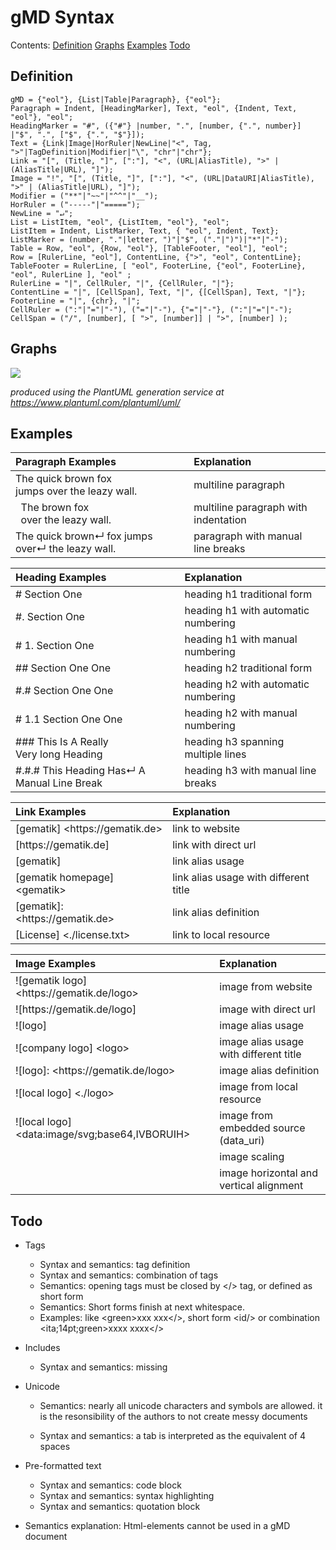 # gMD Syntax

Contents: [Definition](#definition) [Graphs](#graphs) [Examples](#examples) [Todo](#todo)

## Definition

```
gMD = {"eol"}, {List|Table|Paragraph}, {"eol"};
Paragraph = Indent, [HeadingMarker], Text, "eol", {Indent, Text, "eol"}, "eol";
HeadingMarker = "#", ({"#"} |number, ".", [number, {".", number}] |"$", ".", ["$", {".", "$"}]);
Text = {Link|Image|HorRuler|NewLine|"<", Tag, ">"|TagDefinition|Modifier|"\", "chr"|"chr"};
Link = "[", (Title, "]", [":"], "<", (URL|AliasTitle), ">" | (AliasTitle|URL), "]"); 
Image = "!", "[", (Title, "]", [":"], "<", (URL|DataURI|AliasTitle), ">" | (AliasTitle|URL), "]"); 
Modifier = ("**"|"~~"|"^^"|"__");
HorRuler = ("-----"|"=====");
NewLine = "↵";
List = ListItem, "eol", {ListItem, "eol"}, "eol";
ListItem = Indent, ListMarker, Text, { "eol", Indent, Text};
ListMarker = (number, "."|letter, ")"|"$", ("."|")")|"*"|"-");
Table = Row, "eol", {Row, "eol"}, [TableFooter, "eol"], "eol"; 
Row = [RulerLine, "eol"], ContentLine, {">", "eol", ContentLine}; 
TableFooter = RulerLine, [ "eol", FooterLine, {"eol", FooterLine}, "eol", RulerLine ], "eol" ;
RulerLine = "|", CellRuler, "|", {CellRuler, "|"};
ContentLine = "|", [CellSpan], Text, "|", {[CellSpan], Text, "|"};
FooterLine = "|", {chr}, "|";
CellRuler = (":"|"="|"-"), ("="|"-"), {"="|"-"}, (":"|"="|"-");
CellSpan = ("/", [number], [ ">", [number]] | ">", [number] );
```

## Graphs

![](https://www.plantuml.com/plantuml/svg/bLRDRjj64BxxAQPiWKY6P2E7NkmaID6WY86aADpaP2l1Y1o9YontrTrbP46KZtsZlb2Vf3Exsf8I12FHGLpEpymtFpFBrpwW2pGtYxEpqVaKq6p0qryjcP8c46eCK5doO6o01aDPCut0Rqp0Xsb52sLKKDQ0yX0SOQ0Aq8DrbJBeDX3e8Lp06TjDEcLG9MgzWT8wHoKRfq2bQ6MdqBG-06flX_weGSEgu5fDVWAMYMwjF84AJxfcpratkbKcEmwuz82EBIoDTLHTd8_FpfRlty1Bs1PaTR6RmFQTyg7xW7DDtH_eSEbmLGiz2Lodb9MsQSW43p6Li5QXXkB5j00q5P2fzfJfgqGfqS2S68ad9vZfAuV2uL14yByRnd5ZAhOxWRktX1pKyZswB-Hc4_X03qoE81XC5XjGT_ld7g6A4YcpSqePnOPWOHrmMa0hSoghEJCWm0umCBZYH_Ozsl9ZrvcscPDZdnTCkyjls_YQtdQphlYfo19yp6m-xcRZFKviWsrGwfoqs1_CDz1wEGXgbeQoHeTb82Sf38mAx0Aun2tglPgFcPHqC4wkeVdItJIufEwjTRUj9jVzJcicKrUyA3Xlk6GShugE3syeTtJttbPgeLYuk1USPUsABlxdkhUUROhpriH1e2erbOhJ8ecrQwga1QMjQlImSfGbfHCSUN9VzseY5miWRz1FbiyDitOg138IjQfI4IjRjj9wO2KPfMuhDZOwr8-U4ZFFROIteG1-HQN4M8tPEVaILrJr-VKmOi0baLZbCZoxVpQMYJarRKCjZ2sljO2cXpsgXRDDTey6zSOh7_jAoYFjT2Vjz445JPpiMUoIgsB6vnV2-7Zxhlj5A_HHOXph1HsCUbh78kEeEhw6emAXI44GCJ0SJo8CaqJQKnn2JjLXQaVA2FYKv3dLF4i76v537iT0Oej993ymu6y8vmq6_7XxytrXvQPaFwFY_9mxyl6H_pvzuh_FduiyI1n1lr15Jffo8G5ONO4rbtQnOAFtZ_UFcGKgS5RAdiasCyktCbMbKwlGyzdTW7_0ZVENXor2dSgFCRwKtm2cCd7vN44H1UIc48YP6ANFKZoQpBBkbnWzO1dWvq7ZYTCqsB4C__xzZ-m_MU7yAe-RG4s_DdlAyShCdC4A5b9QVNdFRhEXuVgLrT2BIkI3rTXf2Y6UnqNQXYEXyjkuAwIKqvoOmtL65IX6SvNk5v-kayJYxCkMYVCfBkIgpSgeLpNEATvy9mm8c6C3usYWNyDF0U00ZhrVovvnb2v3ATb-VSZsLf9fcJXiTRnSdX-wUXhk2NVZxtE7qTsyrHmtQ2xHaVbpQRCAVKtLAVQqY3CkdmBINBTstJTI_xBZCOyYlrcRAYtKsVufyykoh7uN1qCQjHVvrPh0aIJYblT0TZ3axF9gQpWiDPKf0MVNwKDcPRrNx5pI8-aeMK-P5cN1JVjRKrOCXYX19bwU26Lo4SSkNVU3C2JU7kzTXfMO6UynRPVXzxgG4m7SvJsLHxMJA4dhI9oaz-qXGIPha8YiTITIVwxGz5z5KVaaFL_SX6KD9Gl8rJhyQfD4QCzQbv9KVWwkYBZJ-lWoW6rPkrsqFbYzYvItM1xb-tjUTkMY3QqZQ3s9GO7PRyahsP1f4V1ow8_R_P4T7GZjNI8uCP5YODvW9wO0ACv72XddzYl9rLqJLkGYyUBisCZq6uqOwnhKfuqmqWDDr6ffP5hpTsTKyp0ddceOjIOedGHNAsBVfeoNjr0Cb_38z5ZyQLg4QRHxbTXvQhFK19nQraSoPAgXHCcGo9qqWwOwb1QdZNgWgl-ua8IB7EVi-DDFAfmRCHRuily-dl59Ph4dpA0x9C2-mBahZtRIgyEDA7bAYenALDh6U0WMHFMQSMLkGyYCvn8Aj_a9mvTF6MQL9wrApAyvPpGtY_y0)

_produced using the PlantUML generation service at https://www.plantuml.com/plantuml/uml/_ 

## Examples

| Paragraph Examples                                            | Explanation                              |
|:--------------------------------------------------------------|:-----------------------------------------|
| The quick brown fox<br>jumps over the leazy wall.             | multiline paragraph                      |
| &nbsp;&nbsp;The brown fox<br>&nbsp;&nbsp;over the leazy wall. | multiline paragraph with indentation     |
| The quick brown↵ fox jumps over↵ the leazy wall.              | paragraph with manual line breaks        |

| Heading Examples                                              | Explanation                              |
|:--------------------------------------------------------------|:-----------------------------------------|
| # Section One                                                 | heading h1 traditional form              |
| #. Section One                                                | heading h1 with automatic numbering      |
| # 1. Section One                                              | heading h1 with manual numbering         |
| ## Section One One                                            | heading h2 traditional form              |
| #.# Section One One                                           | heading h2 with automatic numbering      |
| # 1.1 Section One One                                         | heading h2 with manual numbering         |
| ### This Is A Really<br>Very long Heading                     | heading h3 spanning multiple lines       |
| #.#.# This Heading Has↵ A Manual Line Break                   | heading h3 with manual line breaks       |

| Link Examples                           | Explanation                              |
|:----------------------------------------|:-----------------------------------------|
| \[gematik\] \<https[]()://gematik.de\>  | link to website                          |
| \[https[]()://gematik.de]               | link with direct url                     |
| \[gematik\]                             | link alias usage                         |
| \[gematik homepage\] \<gematik\>        | link alias usage with different title    |
| \[gematik\]: \<https[]()://gematik.de\> | link alias definition                    |
| \[License] \<./license.txt\>            | link to local resource                   |

| Image Examples                                       | Explanation                               |
|:-----------------------------------------------------|:------------------------------------------|
| !\[gematik logo\] \<https[]()://gematik.de/logo\>    | image from website                        |
| !\[https[]()://gematik.de/logo\]                     | image with direct url                     |
| !\[logo\]                                            | image alias usage                         |
| !\[company logo\] \<logo\>                           | image alias usage with different title    |
| !\[logo\]: \<https[]()://gematik.de/logo\>           | image alias definition                    |
| !\[local logo\] \<./logo\>                           | image from local resource                 |
| !\[local logo\] \<data:image/svg;base64,IVBORUIH\>   | image from embedded source (data_uri)     |
|                                                      | image scaling                             |
|                                                      | image horizontal and vertical alignment   |

## Todo

- Tags
  - Syntax and semantics: tag definition
  - Syntax and semantics: combination of tags 
  - Semantics: opening tags must be closed by \</\> tag,  or defined as  short form
  - Semantics: Short forms finish at next whitespace.
  - Examples: like \<green\>xxx xxx\</\>, short form <id/\> or combination \<ita;14pt;green\>xxxx xxxx\</\>
- Includes
  
  - Syntax and semantics: missing
- Unicode
  
  - Semantics: nearly all unicode characters and symbols are allowed. it is the resonsibility of the authors to not create messy documents
  
  - Syntax and semantics: a tab is interpreted as the equivalent of 4 spaces
- Pre-formatted text
  - Syntax and semantics: code block
  - Syntax and semantics: syntax highlighting
  - Syntax and semantics: quotation block
- Semantics explanation: Html-elements cannot be used in a gMD document









